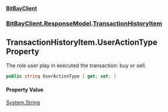 #### [BitBayClient](./index.md 'index')
### [BitBayClient.ResponseModel](./BitBayClient-ResponseModel.md 'BitBayClient.ResponseModel').[TransactionHistoryItem](./BitBayClient-ResponseModel-TransactionHistoryItem.md 'BitBayClient.ResponseModel.TransactionHistoryItem')
## TransactionHistoryItem.UserActionType Property
The role user play in executed the transaction: buy or sell.  
```csharp
public string UserActionType { get; set; }
```
#### Property Value
[System.String](https://docs.microsoft.com/en-us/dotnet/api/System.String 'System.String')  
